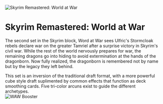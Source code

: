 ![](https://i.imgur.com/cxda6jS.png "Skyrim Remastered: World at War")
# Skyrim Remastered: World at War
The second set in the Skyrim block, Word at War sees Ulfric's Stormcloak rebels declare war on the greater Tamriel after a surprise victory in Skyrim's civil war. While the rest of the world nervously prepares for war, the remaining dragons go into hiding to avoid extermination at the hands of the dragonborn. Now fully realized, the dragonborn is remembered not by name but by the legacy they left behind.

This set is an inversion of the traditional draft format, with a more powerful cube style draft suplimented by common effects that function as deck smoothing cards. Five tri-color arcuns exist to guide the different archetypes.<br>
![](https://i.imgur.com/fYZMlsN.png "WAW Booster")